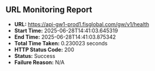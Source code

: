 ## URL Monitoring Report

- **URL:** https://api-gw1-prod1.fisglobal.com/gw/v1/health
- **Start Time:** 2025-06-28T14:41:03.645319
- **End Time:** 2025-06-28T14:41:03.875342
- **Total Time Taken:** 0.230023 seconds
- **HTTP Status Code:** 200
- **Status:** Success
- **Failure Reason:** N/A
